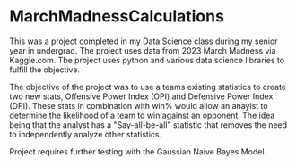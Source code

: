 # MarchMadnessCalculations
This was a project completed in my Data Science class during my senior year in undergrad. The project uses data from 2023 March Madness via Kaggle.com.
Tbe project uses python and various data science libraries to fulfill the objective.

The objective of the project was to use a teams existing statistics to create two new stats, Offensive Power Index (OPI) and Defensive Power Index (DPI). These stats in combination with win% would allow an anaylst to determine the likelihood of a team to win against an opponent. The idea being that the analyst has a "Say-all-be-all" statistic that removes the need to independently analyze other statistics. 


Project requires further testing with the Gaussian Naive Bayes Model.
